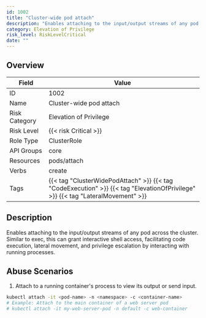 ```yaml
---
id: 1002
title: "Cluster-wide pod attach"
description: "Enables attaching to the input/output streams of any pod across the cluster. Similar to exec, this can grant interactive shell access, facilitating code execution, lateral movement, and privilege escalation by interacting with running processes."
category: Elevation of Privilege
risk_level: RiskLevelCritical
date: ""
---
```


## Overview

| Field         | Value                                                                                                                           |
| ------------- | ------------------------------------------------------------------------------------------------------------------------------- |
| ID            | 1002                                                                                                                            |
| Name          | Cluster-wide pod attach                                                                                                         |
| Risk Category | Elevation of Privilege                                                                                                          |
| Risk Level    | {{< risk Critical >}}                                                                                                           |
| Role Type     | ClusterRole                                                                                                                     |
| API Groups    | core                                                                                                                            |
| Resources     | pods/attach                                                                                                                     |
| Verbs         | create                                                                                                                          |
| Tags          | {{< tag "ClusterWidePodAttach" >}} {{< tag "CodeExecution" >}} {{< tag "ElevationOfPrivilege" >}} {{< tag "LateralMovement" >}} |

## Description

Enables attaching to the input/output streams of any pod across the cluster. Similar to exec, this can grant interactive shell access, facilitating code execution, lateral movement, and privilege escalation by interacting with running processes.

## Abuse Scenarios

1. Attach to a running container's process to view its output or send input.

```bash
kubectl attach -it <pod-name> -n <namespace> -c <container-name>
# Example: Attach to the main container of a web server pod
# kubectl attach -it my-web-server-pod -n default -c web-container

```
